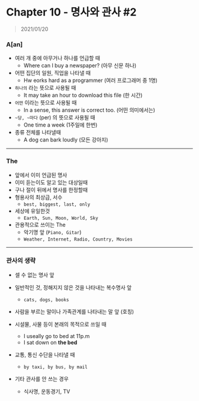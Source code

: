 # Chapter 10 - 명사와 관사 #2

> 2021/01/20

### A[an]

- 여러 개 중에 아무거나 하나를 언급할 때
  - Where can I buy a newspaper? (아무 신문 하나)
- 어떤 집단의 일원, 직업을 나타낼 때
  - Hw eorks hard as a programmer (여러 프로그래머 중 1명)
- `하나의` 라는 뜻으로 사용될 때
  - It may take an hour to download this file (한 시간)
- `어떤` 이라는 뜻으로 사용될 때
  - In a sense, this answer is correct too. (어떤 의미에서는)
- `~당, ~마다` (per) 의 뜻으로 사용될 때
  - One time a week (1주일에 한번)
- 종류 전체를 나타낼때
  - A dog can bark loudly (모든 강아지)

___

### The

- 앞에서 이미 언급된 명사
- 이미 듣는이도 알고 있는 대상일때
- 구나 절이 뒤에서 명사를 한정할때
- 형용사의 최상급, 서수
  - `best, biggest, last, only`
- 세상에 유일한것
  - `Earth, Sun, Moon, World, Sky`
- 관용적으로 쓰이는 The
  - 악기명 앞 (`Piano, Gitar`)
  - `Weather, Internet, Radio, Country, Movies`

___

### 관사의 생략

- 셀 수 없는 명사 앞

- 일반적인 것, 정해지지 않은 것을 나타내는 복수명사 앞

  - `cats, dogs, books`

- 사람을 부르는 말이나 가족관계를 나타내는 말 앞 (호칭)

- 시설물, 사물 등이 본래의 목적으로 쓰일 때

  - I useally go to bed at 11p.m
  - I sat down on **the bed**

- 교통, 통신 수단을 나타낼 때

  - `by taxi, by bus, by mail`

- 기타 관사를 안 쓰는 경우

  - 식사명, 운동경기, TV

  

